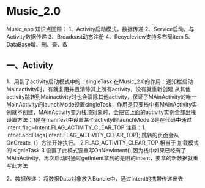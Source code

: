 # Music_2.0
Music_app
知识点回顾：
1、Activity启动模式，数据传递
2、Service启动，与Activity数据传递
3、Broadcast动态注册
4、Recycleview支持多布局item
5、DataBase增、删、查、改

## 一、Activity<br/>

1、用到了activity启动模式中的：singleTask
  在Music_2.0的作用：通知栏启动Mainactivity时，有就复用并且清除其上所有activity，没有就重新创建
                    从其他activity跳转到Mainactivity时也会清除其他activity，保证了MAinActivity的唯一
  MainActivity的launchMode设置singleTask，作用是只要栈中有MAinActivity实例就不创建，MAinActivity变为栈顶对象时，会把它上面的activity实例全部出栈
  设置方法：1是在manifest中设置某个activity的launchMode
           2是在代码中通过intent.flag=Intent.FLAG_ACTIVITY_CLEAR_TOP
            注意：1. intnet.addFlags(Intent.FLAG_ACTIVITY_CLEAR_TOP); 跳转的页面会从 OnCreate（）方法开始执行。
                  2.FLAG_ACTIVITY_CLEAR_TOP  相当于 加载模式的 signleTask
                   3.设置了此模式要重写OnNewIntent(),因为栈中如果已经有了MAinActivity，再次启动时通过getIntent拿到的是旧的intent，要拿的新数据就重写此方法
                
2、数据传递：
    将数据Data对象放入Bundle中，通过intent的携带传递出去
     

        
